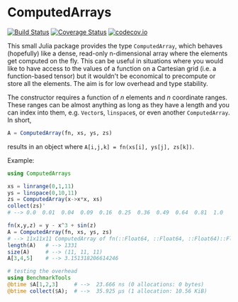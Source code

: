 # ComputedArrays

[![Build Status](https://travis-ci.org/traktofon/ComputedArrays.jl.svg?branch=master)](https://travis-ci.org/traktofon/ComputedArrays.jl)
[![Coverage Status](https://coveralls.io/repos/traktofon/ComputedArrays.jl/badge.svg?branch=master&service=github)](https://coveralls.io/github/traktofon/ComputedArrays.jl?branch=master)
[![codecov.io](http://codecov.io/github/traktofon/ComputedArrays.jl/coverage.svg?branch=master)](http://codecov.io/github/traktofon/ComputedArrays.jl?branch=master)

This small Julia package provides the type `ComputedArray`, which behaves (hopefully) like a dense, read-only n-dimensional array where the elements get computed on the fly. This can be useful in situations where you would like to have access to the values of a function on a Cartesian grid (i.e. a function-based tensor) but it wouldn't be economical to precompute or store all the elements. The aim is for low overhead and type stability.

The constructor requires a function of *n* elements and *n* coordinate ranges. These ranges can be almost anything as long as they have a length and you can index into them, e.g. `Vector`s, `linspace`s, or even another `ComputedArray`. In short,
```julia
A = ComputedArray(fn, xs, ys, zs)
```
results in an object where `A[i,j,k] = fn(xs[i], ys[j], zs[k])`.

Example:
```julia
using ComputedArrays

xs = linrange(0,1,11)
ys = linspace(0,10,11)
zs = ComputedArray(x->x*x, xs)
collect(zs)'
# --> 0.0  0.01  0.04  0.09  0.16  0.25  0.36  0.49  0.64  0.81  1.0

fn(x,y,z) = y - x^3 + sin(z)
A = ComputedArray(fn, xs, ys, zs)
# --> 11x11x11 ComputedArray of fn(::Float64, ::Float64, ::Float64)::Float64
length(A)   # --> 1331
size(A)     # --> (11, 11, 11)
A[3,4,5]    # --> 3.151318206614246

# testing the overhead
using BenchmarkTools
@btime $A[1,2,3]     # -->  23.666 ns (0 allocations: 0 bytes)
@btime collect($A);  # -->  35.925 μs (1 allocation: 10.56 KiB)
```
